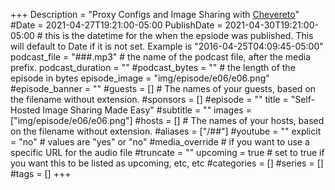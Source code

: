 +++
Description = "Proxy Configs and Image Sharing with [Chevereto](https://v3-docs.chevereto.com/get-started/#use)"
#Date = 2021-04-27T19:21:00-05:00
PublishDate = 2021-04-30T19:21:00-05:00 # this is the datetime for the when the epsiode was published. This will default to Date if it is not set. Example is "2016-04-25T04:09:45-05:00"
podcast_file = "###.mp3" # the name of the podcast file, after the media prefix.
podcast_duration = ""
#podcast_bytes = "" # the length of the episode in bytes
episode_image = "img/episode/e06/e06.png"
#episode_banner = ""
#guests = [] # The names of your guests, based on the filename without extension.
#sponsors = []
#episode = ""
title = "Self-Hosted Image Sharing Made Easy"
#subtitle = ""
images = ["img/episode/e06/e06.png"]
#hosts = [] # The names of your hosts, based on the filename without extension.
#aliases = ["/##"]
#youtube = ""
explicit = "no" # values are "yes" or "no"
#media_override # if you want to use a specific URL for the audio file
#truncate = ""
upcoming = true # set to true if you want this to be listed as upcoming, etc, etc
#categories = []
#series = []
#tags = []
+++
